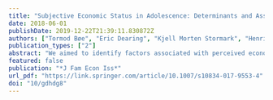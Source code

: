 ```yaml
---
title: "Subjective Economic Status in Adolescence: Determinants and Associations with Mental Health in the Norwegian Youth@Hordaland Study"
date: 2018-06-01
publishDate: 2019-12-22T21:39:11.830872Z
authors: ["Tormod Bøe", "Eric Dearing", "Kjell Morten Stormark", "Henrik Daae Zachrisson"]
publication_types: ["2"]
abstract: "We aimed to identify factors associated with perceived economic well-being (PEWB), and examine its association with symptoms of depression and attention-deficit/hyperactivity disorder. In the Norwegian youth@hordaland study, 9166 16–19-year-olds provided information on perceived economic well-being and relevant covariates. Information about families’ income-to-needs was obtained from tax return forms. Adolescents in households with a low income-to-needs ratio, with non-working parents, and in single-parent households were more likely to report poor PEWB. Adolescents with poor PEWB reported more symptoms of depression and ADHD, also after adjusting for covariates, including income-to-needs. There was a significant indirect effect of income-to-needs on mental health problems though PEWB. The current study demonstrates the role of PEWB as a contributor in the pathway from social inequalities to disparities in mental health."
featured: false
publication: "*J Fam Econ Iss*"
url_pdf: "https://link.springer.com/article/10.1007/s10834-017-9553-4"
doi: "10/gdhdg8"
---
```



